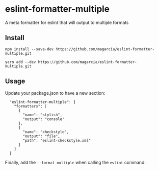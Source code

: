 # eslint-formatter-multiple

A meta formatter for eslint that will output to multiple formats

## Install

`npm install --save-dev https://github.com/magarcia/eslint-formatter-multiple.git`

`yarn add --dev https://github.com/magarcia/eslint-formatter-multiple.git`

## Usage

Update your package.json to have a new section:

```
  "eslint-formatter-multiple": {
    "formatters": [
      {
        "name": "stylish",
        "output": "console"
      },
      {
        "name": "checkstyle",
        "output": "file",
        "path": "eslint-checkstyle.xml"
      }
    ]
  }
```

Finally, add the `--format multiple` when calling the `eslint` command.
